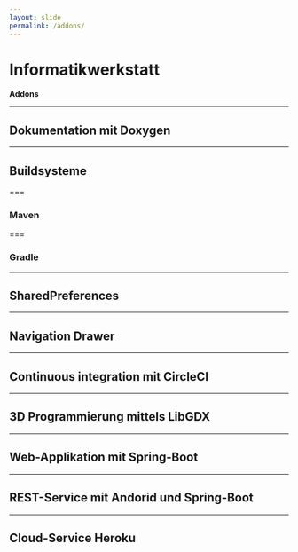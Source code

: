 ```yaml
---
layout: slide
permalink: /addons/
---
```


# Informatikwerkstatt
__Addons__

---

## Dokumentation mit Doxygen

---

## Buildsysteme

===

### Maven

===

### Gradle

---

## SharedPreferences

---

## Navigation Drawer

---

## Continuous integration mit CircleCI

---

## 3D Programmierung mittels LibGDX

---

## Web-Applikation mit Spring-Boot

---

## REST-Service mit Andorid und Spring-Boot

---

## Cloud-Service Heroku



